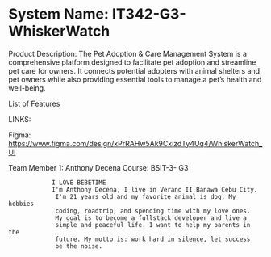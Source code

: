 
# System Name:  IT342-G3-WhiskerWatch

Product Description: The Pet Adoption & Care Management System is a comprehensive platform designed to facilitate pet adoption and streamline pet care for owners. It connects potential adopters with animal shelters and pet owners while also providing essential tools to manage a pet’s health and well-being.

List of Features

LINKS:

Figma: https://www.figma.com/design/xPrRAHw5Ak9CxizdTy4Uq4/WhiskerWatch_UI

 Team Member 1: Anthony Decena
 Course:        BSIT-3- G3
       
                I LOVE BEBETIME
                I'm Anthony Decena, I live in Verano II Banawa Cebu City. 
                 I'm 21 years old and my favorite animal is dog. My hobbies 
                 coding, roadtrip, and spending time with my love ones. 
                 My goal is to become a fullstack developer and live a
                 simple and peaceful life. I want to help my parents in the 
                 future. My motto is: work hard in silence, let success 
                 be the noise.

